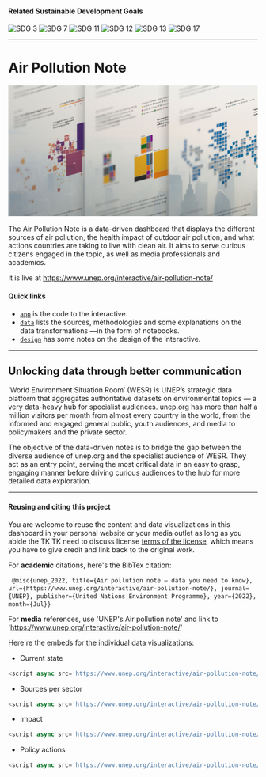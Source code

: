 
#### Related Sustainable Development Goals
![SDG 3](https://img.shields.io/badge/Goal%203-Good%20health%20and%20well--being-4C9F38?style=for-the-badge)
![SDG 7](https://img.shields.io/badge/Goal%207-Affordable%20and%20clean%20energy-FCC30B?style=for-the-badge)
![SDG 11](https://img.shields.io/badge/Goal%2011-Sustainable%20cities%20and%20communities-FD9D24?style=for-the-badge)
![SDG 12](https://img.shields.io/badge/Goal%2012-Responsible%20consumption%20and%20production-BF8B2E?style=for-the-badge)
![SDG 13](https://img.shields.io/badge/Goal%2013-Climate%20action-3F7E44?style=for-the-badge)
![SDG 17](https://img.shields.io/badge/Goal%2013-Partnership%20for%20the%20goals-19486A?style=for-the-badge)

---
# Air Pollution Note
![Poster image for the Air Pollution Action Note interactive](https://github.com/UNEP/air-pollution-action-note/blob/cae2006e24023f7e583cc8a2a2b6ac253639982f/app/public/img/poster-2.jpg)

The Air Pollution Note is a data-driven dashboard that displays the different sources of air pollution, the health impact of outdoor air pollution, and what actions countries are taking to live with clean air. It aims to serve curious citizens engaged in the topic, as well as media professionals and academics.

It is live at https://www.unep.org/interactive/air-pollution-note/

#### Quick links
* [`app`](app) is the code to the interactive.
* [`data`](data) lists the sources, methodologies and some explanations on the data transformations —in the form of notebooks.
* [`design`](design) has some notes on the design of the interactive.

---
## Unlocking data through better communication
‘World Environment Situation Room’ (WESR) is UNEP’s strategic data platform that aggregates authoritative datasets on environmental topics — a very data-heavy hub for specialist audiences. unep.org has more than half a million visitors per month from almost every country in the world, from the informed and engaged general public, youth audiences, and media to policymakers and the private sector.

The objective of the data-driven notes is to bridge the gap between the diverse audience of unep.org and the specialist audience of WESR. They act as an entry point, serving the most critical data in an easy to grasp, engaging manner before driving curious audiences to the hub for more detailed data exploration.

---
#### Reusing and citing this project
You are welcome to reuse the content and data visualizations in this dashboard in your personal website or your media outlet as long as you abide the TK TK need to discuss license [terms of the license](LICENSE), which means you have to give credit and link back to the original work.

For **academic** citations, here's the BibTex citation:

````
 @misc{unep_2022, title={Air pollution note – data you need to know}, url={https://www.unep.org/interactive/air-pollution-note/}, journal={UNEP}, publisher={United Nations Environment Programme}, year={2022}, month={Jul}} 
````

For **media** references, use 'UNEP's Air pollution note' and link to 'https://www.unep.org/interactive/air-pollution-note/'

Here're the embeds for the individual data visualizations:
* Current state
````javascript
<script async src='https://www.unep.org/interactive/air-pollution-note/embed.js' data-embed='pm25'></script>
````

* Sources per sector 
````javascript
<script async src='https://www.unep.org/interactive/air-pollution-note/embed.js' data-embed='sectors'></script>
````

* Impact 
````javascript
<script async src='https://www.unep.org/interactive/air-pollution-note/embed.js' data-embed='health'></script>
````

* Policy actions 
````javascript
<script async src='https://www.unep.org/interactive/air-pollution-note/embed.js' data-embed='policies'></script>
````

